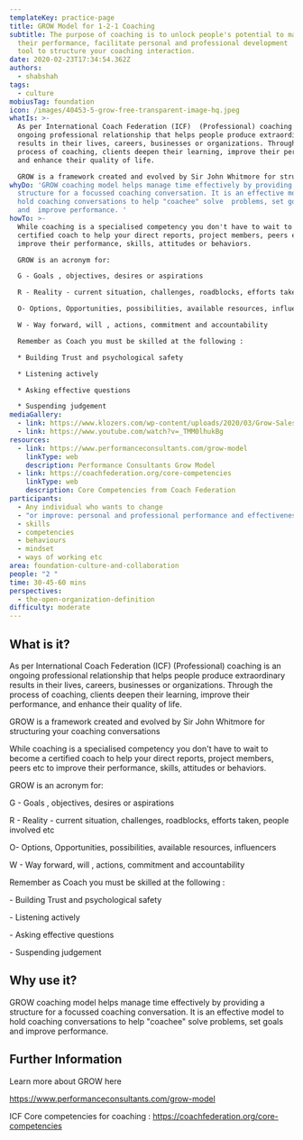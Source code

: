```yaml
---
templateKey: practice-page
title: GROW Model for 1-2-1 Coaching
subtitle: The purpose of coaching is to unlock people's potential to maximise
  their performance, facilitate personal and professional development . Here's a
  tool to structure your coaching interaction.
date: 2020-02-23T17:34:54.362Z
authors:
  - shabshah
tags:
  - culture
mobiusTag: foundation
icon: /images/40453-5-grow-free-transparent-image-hq.jpeg
whatIs: >-
  As per International Coach Federation (ICF)  (Professional) coaching is an
  ongoing professional relationship that helps people produce extraordinary
  results in their lives, careers, businesses or organizations. Through the
  process of coaching, clients deepen their learning, improve their performance,
  and enhance their quality of life.

  GROW is a framework created and evolved by Sir John Whitmore for structuring your coaching conversations
whyDo: 'GROW coaching model helps manage time effectively by providing a
  structure for a focussed coaching conversation. It is an effective model to
  hold coaching conversations to help "coachee" solve  problems, set goals
  and  improve performance. '
howTo: >-
  While coaching is a specialised competency you don't have to wait to become a
  certified coach to help your direct reports, project members, peers etc to
  improve their performance, skills, attitudes or behaviors. 

  GROW is an acronym for:

  G - Goals , objectives, desires or aspirations

  R - Reality - current situation, challenges, roadblocks, efforts taken, people involved etc

  O- Options, Opportunities, possibilities, available resources, influencers

  W - Way forward, will , actions, commitment and accountability

  Remember as Coach you must be skilled at the following :

  * Building Trust and psychological safety

  * Listening actively

  * Asking effective questions

  * Suspending judgement
mediaGallery:
  - link: https://www.klozers.com/wp-content/uploads/2020/03/Grow-Sales-Coaching-Model.jpg
  - link: https://www.youtube.com/watch?v=_TMM0lhukBg
resources:
  - link: https://www.performanceconsultants.com/grow-model
    linkType: web
    description: Performance Consultants Grow Model
  - link: https://coachfederation.org/core-competencies
    linkType: web
    description: Core Competencies from Coach Federation
participants:
  - Any individual who wants to change
  - "or improve: personal and professional performance and effectiveness"
  - skills
  - competencies
  - behaviours
  - mindset
  - ways of working etc
area: foundation-culture-and-collaboration
people: "2 "
time: 30-45-60 mins
perspectives:
  - the-open-organization-definition
difficulty: moderate
---
```

## What is it?

As per International Coach Federation (ICF)  (Professional) coaching is an ongoing professional relationship that helps people produce extraordinary results in their lives, careers, businesses or organizations. Through the process of coaching, clients deepen their learning, improve their performance, and enhance their quality of life.

GROW is a framework created and evolved by Sir John Whitmore for structuring your coaching conversations

While coaching is a specialised competency you don't have to wait to become a certified coach to help your direct reports, project members, peers etc to improve their performance, skills, attitudes or behaviors.

GROW is an acronym for:

G - Goals , objectives, desires or aspirations

R - Reality - current situation, challenges, roadblocks, efforts taken, people involved etc

O- Options, Opportunities, possibilities, available resources, influencers

W - Way forward, will , actions, commitment and accountability

Remember as Coach you must be skilled at the following :

\- Building Trust and psychological safety

\- Listening actively

\- Asking effective questions

\- Suspending judgement

## Why use it?

GROW coaching model helps manage time effectively by providing a structure for a focussed coaching conversation. It is an effective model to hold coaching conversations to help "coachee" solve  problems, set goals and  improve performance.



## Further Information

Learn more about GROW here

<https://www.performanceconsultants.com/grow-model>

ICF Core competencies for coaching : <https://coachfederation.org/core-competencies>
